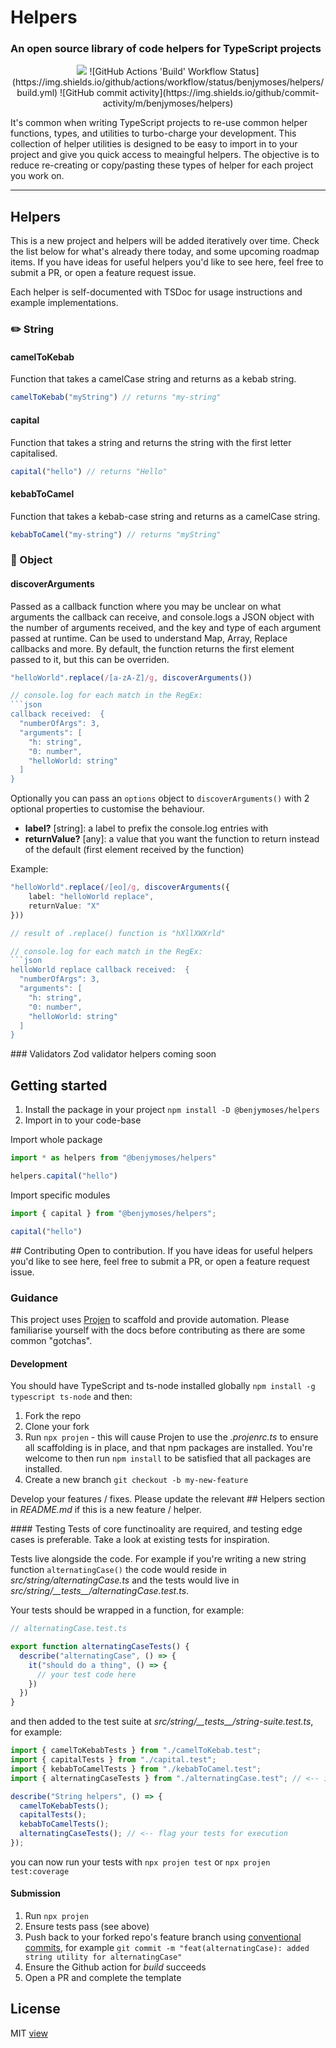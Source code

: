 # Helpers
### An open source library of code helpers for TypeScript projects

<div align="center">
<img src="https://img.shields.io/github/license/benjymoses/helpers"/>
![GitHub Actions 'Build' Workflow Status](https://img.shields.io/github/actions/workflow/status/benjymoses/helpers/build.yml)
![GitHub commit activity](https://img.shields.io/github/commit-activity/m/benjymoses/helpers)

<!-- ![GitHub Actions 'upgrade-main' Workflow Status](https://img.shields.io/github/actions/workflow/status/benjymoses/helpers/upgrade-main.yml) -->
<!--![GitHub branch check runs](https://img.shields.io/github/check-runs/benjymoses/helpers/main) -->
<!-- ![Libraries.io dependency status for GitHub repo](https://img.shields.io/librariesio/github/benjymoses/helpers) -->
<!-- ![GitHub Open Pull Requests](https://img.shields.io/github/issues-pr/benjymoses/helpers) -->
</div>

It's common when writing TypeScript projects to re-use common helper functions, types, and utilities to turbo-charge your development. This collection of helper utilities is designed to be easy to import in to your project and give you quick access to meaingful helpers. The objective is to reduce re-creating or copy/pasting these types of helper for each project you work on.

---

## Helpers
This is a new project and helpers will be added iteratively over time. Check the list below for what's already there today, and some upcoming roadmap items. If you have ideas for useful helpers you'd like to see here, feel free to submit a PR, or open a feature request issue.

Each helper is self-documented with TSDoc for usage instructions and example implementations.

<!-- // TODO: links to PR and feature-request issue -->

### ✏️ String
#### **camelToKebab**
Function that takes a camelCase string and returns as a kebab string. 
```ts
camelToKebab("myString") // returns "my-string"
```

#### **capital**
Function that takes a string and returns the string with the first letter capitalised.
```ts
capital("hello") // returns "Hello"
```

#### **kebabToCamel**
Function that takes a kebab-case string and returns as a camelCase string.
```ts
kebabToCamel("my-string") // returns "myString"
```

### 🔧 Object
#### **discoverArguments**
Passed as a callback function where you may be unclear on what arguments the callback can receive, and console.logs a JSON object with the number of arguments received, and the key and type of each argument passed at runtime. Can be used to understand Map, Array, Replace callbacks and more. By default, the function returns the first element passed to it, but this can be overriden.
```ts
"helloWorld".replace(/[a-zA-Z]/g, discoverArguments()) 

// console.log for each match in the RegEx:
```json
callback received:  {
  "numberOfArgs": 3,
  "arguments": [
    "h: string",
    "0: number",
    "helloWorld: string"
  ]
}
```

Optionally you can pass an `options` object to `discoverArguments()` with 2 optional properties to customise the behaviour.

- **label?** \[string\]: a label to prefix the console.log entries with
- **returnValue?** \[any\]: a value that you want the function to return instead of the default (first element received by the function)

Example:
```ts
"helloWorld".replace(/[eo]/g, discoverArguments({
    label: "helloWorld replace",
    returnValue: "X"
}))

// result of .replace() function is "hXllXWXrld"

// console.log for each match in the RegEx:
```json
helloWorld replace callback received:  {
  "numberOfArgs": 3,
  "arguments": [
    "h: string",
    "0: number",
    "helloWorld: string"
  ]
}
```

### Validators
Zod validator helpers coming soon

## Getting started
1. Install the package in your project `npm install -D @benjymoses/helpers`
2. Import in to your code-base

Import whole package
```ts
import * as helpers from "@benjymoses/helpers"

helpers.capital("hello")
```

Import specific modules
```ts
import { capital } from "@benjymoses/helpers";

capital("hello")
```

## Contributing
Open to contribution. If you have ideas for useful helpers you'd like to see here, feel free to submit a PR, or open a feature request issue.

<!-- // TODO: links to PR and feature-request issue -->

### Guidance
This project uses [Projen](https://projen.io/) to scaffold and provide automation. Please familiarise yourself with the docs before contributing as there are some common "gotchas".

#### Development
You should have TypeScript and ts-node installed globally `npm install -g typescript ts-node` and then:

1. Fork the repo
2. Clone your fork
3. Run `npx projen` - this will cause Projen to use the *.projenrc.ts* to ensure all scaffolding is in place, and that npm packages are installed. You're welcome to then run `npm install` to be satisfied that all packages are installed.
4. Create a new branch `git checkout -b my-new-feature`

Develop your features / fixes. Please update the relevant \#\# Helpers section in *README.md* if this is a new feature / helper.

#### Testing
Tests of core functinoality are required, and testing edge cases is preferable. Take a look at existing tests for inspiration.

Tests live alongside the code. For example if you're writing a new string function `alternatingCase()` the code would reside in *src/string/alternatingCase.ts* and the tests would live in *src/string/\_\_tests\_\_/alternatingCase.test.ts*.

Your tests should be wrapped in a function, for example:

```ts
// alternatingCase.test.ts

export function alternatingCaseTests() {
  describe("alternatingCase", () => {
    it("should do a thing", () => {
      // your test code here
    })
  })
}
```

and then added to the test suite at *src/string/\_\_tests\_\_/string-suite.test.ts*, for example:

```ts
import { camelToKebabTests } from "./camelToKebab.test";
import { capitalTests } from "./capital.test";
import { kebabToCamelTests } from "./kebabToCamel.test";
import { alternatingCaseTests } from "./alternatingCase.test"; // <-- import your tests here

describe("String helpers", () => {
  camelToKebabTests();
  capitalTests();
  kebabToCamelTests();
  alternatingCaseTests(); // <-- flag your tests for execution
});
```

you can now run your tests with `npx projen test` or `npx projen test:coverage`

#### Submission

1. Run `npx projen`
2. Ensure tests pass (see above)
3. Push back to your forked repo's feature branch using [conventional commits](https://www.conventionalcommits.org/en/v1.0.0/), for example `git commit -m "feat(alternatingCase): added string utility for alternatingCase"`
4. Ensure the Github action for *build* succeeds
5. Open a PR and complete the template

<!-- // TODO: add link for new PR -->

## License
MIT [view](https://github.com/benjymoses/helpers?tab=MIT-1-ov-file#readme)